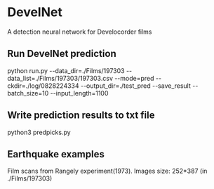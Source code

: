 # DevelNet
A detection neural network for Develocorder films

## Run DevelNet prediction
python run.py --data_dir=./Films/197303  --data_list=./Films/197303/197303.csv --mode=pred --ckdir=./log/0828224334 --output_dir=./test_pred --save_result --batch_size=10 --input_length=1100

## Write prediction results to txt file
python3 predpicks.py

## Earthquake examples
Film scans from Rangely experiment(1973). Images size: 252*387 (in ./Films/197303)
